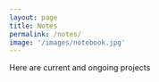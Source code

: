```yaml
---
layout: page
title: Notes
permalink: /notes/
image: '/images/notebook.jpg'
---
```


Here are current and ongoing projects